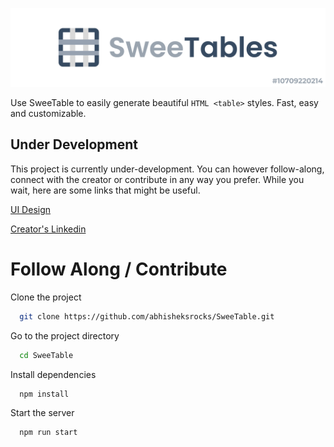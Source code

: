 ![SweeTable](./docs/images/main-header.png)

Use SweeTable to easily generate beautiful `HTML <table>` styles. Fast, easy and customizable.

## Under Development

This project is currently under-development. You can however follow-along, connect with the creator or contribute in any way you prefer. While you wait, here are some links that might be useful.

[UI Design](https://www.figma.com/file/5r69EhmqiLOvpY21oU4vfG/Untitled?node-id=0%3A1)

[Creator's Linkedin](https://www.linkedin.com/in/abhishek-97099b125/)

# Follow Along / Contribute

Clone the project

```bash
  git clone https://github.com/abhisheksrocks/SweeTable.git
```

Go to the project directory

```bash
  cd SweeTable
```

Install dependencies

```bash
  npm install
```

Start the server

```bash
  npm run start
```
